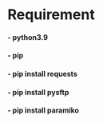 
# Requirement
#### - python3.9
#### - pip
#### - pip install requests
#### - pip install pysftp
#### - pip install paramiko
